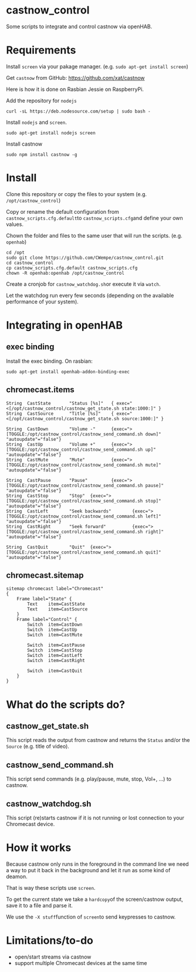 # castnow_control
Some scripts to integrate and control castnow via openHAB.

# Requirements
Install `screen` via your pakage manager. (e.g. `sudo apt-get install screen`)

Get `castnow` from GitHub: https://github.com/xat/castnow

Here is how it is done on Rasbian Jessie on RaspberryPi.

Add the repository for `nodejs`
```
curl -sL https://deb.nodesource.com/setup | sudo bash -
```
Install `nodejs` and `screen`.
```
sudo apt-get install nodejs screen
```
Install castnow
```
sudo npm install castnow -g
```


# Install
Clone this repository or copy the files to your system (e.g. `/opt/castnow_control`)

Copy or rename the default configuration from `castnow_scripts.cfg.default`to `castnow_scripts.cfg`and define your own values.

Chown the folder and files to the same user that will run the scripts. (e.g. `openhab`)
```
cd /opt
sudo git clone https://github.com/CWempe/castnow_control.git
cd castnow_control
cp castnow_scripts.cfg.default castnow_scripts.cfg
chown -R openhab:openhab /opt/castnow_control
```

Create a cronjob for `castnow_watchdog.sh`or execute it via `watch`.

Let the watchdog run every few seconds (depending on the available performance of your system).

# Integrating in openHAB
## exec binding
Install the exec binding.
On rasbian:
```
sudo apt-get install openhab-addon-binding-exec
```
## chromecast.items
```
String  CastState       "Status [%s]"   { exec="<[/opt/castnow_control/castnow_get_state.sh state:1000:]" }
String  CastSource      "Title [%s]"    { exec="<[/opt/castnow_control/castnow_get_state.sh source:1000:]" }

String  CastDown        "Volume -"      {exec=">[TOGGLE:/opt/castnow_control/castnow_send_command.sh down]"     "autoupdate"="false"}
String  CastUp          "Volume +"      {exec=">[TOGGLE:/opt/castnow_control/castnow_send_command.sh up]"       "autoupdate"="false"}
String  CastMute        "Mute"          {exec=">[TOGGLE:/opt/castnow_control/castnow_send_command.sh mute]"     "autoupdate"="false"}

String  CastPause       "Pause"         {exec=">[TOGGLE:/opt/castnow_control/castnow_send_command.sh pause]"    "autoupdate"="false"}
String  CastStop        "Stop"  {exec=">[TOGGLE:/opt/castnow_control/castnow_send_command.sh stop]"     "autoupdate"="false"}
String  CastLeft        "Seek backwards"        {exec=">[TOGGLE:/opt/castnow_control/castnow_send_command.sh left]"     "autoupdate"="false"}
String  CastRight       "Seek forward"          {exec=">[TOGGLE:/opt/castnow_control/castnow_send_command.sh right]"    "autoupdate"="false"}

String  CastQuit        "Quit"  {exec=">[TOGGLE:/opt/castnow_control/castnow_send_command.sh quit]"     "autoupdate"="false"}
```

## chromecast.sitemap
```
sitemap chromecast label="Chromecast"
{
    Frame label="State" {
        Text    item=CastState
        Text    item=CastSource
    }
    Frame label="Control" {
        Switch  item=CastDown
        Switch  item=CastUp
        Switch  item=CastMute

        Switch  item=CastPause
        Switch  item=CastStop
        Switch  item=CastLeft
        Switch  item=CastRight

        Switch  item=CastQuit
    }
}
```

# What do the scripts do?
## castnow_get_state.sh
This script reads the output from castnow and returns the `Status` and/or the `Source` (e.g. title of video).

## castnow_send_command.sh
This script send commands (e.g. play/pause, mute, stop, Vol+, ...) to castnow.

## castnow_watchdog.sh
This script (re)starts castnow if it is not running or lost connection to your Chromecast device.

# How it works
Because castnow only runs in the foreground in the command line we need a way to put it back in the background and let it run as some kind of deamon.

That is way these scripts use `screen`.

To get the current state we take a `hardcopy`of the screen/castnow output, save it to a file and parse it.

We use the `-X stuff`function of `screen`to send keypresses to castnow.

# Limitations/to-do
- open/start streams via castnow
- support multiple Chromecast devices at the same time
